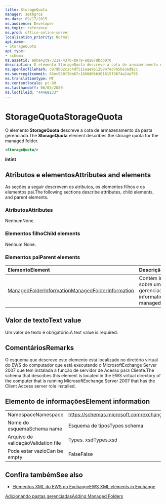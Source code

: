 ```yaml
---
title: StorageQuota
manager: sethgros
ms.date: 09/17/2015
ms.audience: Developer
ms.topic: reference
ms.prod: office-online-server
localization_priority: Normal
api_name:
- StorageQuota
api_type:
- schema
ms.assetid: a0ba42c9-321a-4370-b979-e02078bcb070
description: O elemento StorageQuota descreve a cota de armazenamento da pasta gerenciada.
ms.openlocfilehash: c979b02c2c4df511eae96125847ed765ba3ed92c
ms.sourcegitcommit: 88ec988f2bb67c1866d06b361615f3674a24e795
ms.translationtype: MT
ms.contentlocale: pt-BR
ms.lasthandoff: 06/03/2020
ms.locfileid: "44468233"
---
```

# <a name="storagequota"></a><span data-ttu-id="fb6d6-103">StorageQuota</span><span class="sxs-lookup"><span data-stu-id="fb6d6-103">StorageQuota</span></span>

<span data-ttu-id="fb6d6-104">O elemento **StorageQuota** descreve a cota de armazenamento da pasta gerenciada.</span><span class="sxs-lookup"><span data-stu-id="fb6d6-104">The **StorageQuota** element describes the storage quota for the managed folder.</span></span> 
  
```xml
<StorageQuota/>
```

 <span data-ttu-id="fb6d6-105">**int**</span><span class="sxs-lookup"><span data-stu-id="fb6d6-105">**int**</span></span>
## <a name="attributes-and-elements"></a><span data-ttu-id="fb6d6-106">Atributos e elementos</span><span class="sxs-lookup"><span data-stu-id="fb6d6-106">Attributes and elements</span></span>

<span data-ttu-id="fb6d6-107">As seções a seguir descrevem os atributos, os elementos filhos e os elementos pai.</span><span class="sxs-lookup"><span data-stu-id="fb6d6-107">The following sections describe attributes, child elements, and parent elements.</span></span>
  
### <a name="attributes"></a><span data-ttu-id="fb6d6-108">Atributos</span><span class="sxs-lookup"><span data-stu-id="fb6d6-108">Attributes</span></span>

<span data-ttu-id="fb6d6-109">Nenhum</span><span class="sxs-lookup"><span data-stu-id="fb6d6-109">None.</span></span>
  
### <a name="child-elements"></a><span data-ttu-id="fb6d6-110">Elementos filho</span><span class="sxs-lookup"><span data-stu-id="fb6d6-110">Child elements</span></span>

<span data-ttu-id="fb6d6-111">Nenhum.</span><span class="sxs-lookup"><span data-stu-id="fb6d6-111">None.</span></span>
  
### <a name="parent-elements"></a><span data-ttu-id="fb6d6-112">Elementos pai</span><span class="sxs-lookup"><span data-stu-id="fb6d6-112">Parent elements</span></span>

|<span data-ttu-id="fb6d6-113">**Elemento**</span><span class="sxs-lookup"><span data-stu-id="fb6d6-113">**Element**</span></span>|<span data-ttu-id="fb6d6-114">**Descrição**</span><span class="sxs-lookup"><span data-stu-id="fb6d6-114">**Description**</span></span>|
|:-----|:-----|
|[<span data-ttu-id="fb6d6-115">ManagedFolderInformation</span><span class="sxs-lookup"><span data-stu-id="fb6d6-115">ManagedFolderInformation</span></span>](managedfolderinformation.md) <br/> |<span data-ttu-id="fb6d6-116">Contém informações sobre uma pasta gerenciada.</span><span class="sxs-lookup"><span data-stu-id="fb6d6-116">Contains information about a managed folder.</span></span>  <br/> |
   
## <a name="text-value"></a><span data-ttu-id="fb6d6-117">Valor de texto</span><span class="sxs-lookup"><span data-stu-id="fb6d6-117">Text value</span></span>

<span data-ttu-id="fb6d6-118">Um valor de texto é obrigatório.</span><span class="sxs-lookup"><span data-stu-id="fb6d6-118">A text value is required.</span></span>
  
## <a name="remarks"></a><span data-ttu-id="fb6d6-119">Comentários</span><span class="sxs-lookup"><span data-stu-id="fb6d6-119">Remarks</span></span>

<span data-ttu-id="fb6d6-120">O esquema que descreve este elemento está localizado no diretório virtual do EWS do computador que está executando o MicrosoftExchange Server 2007 que tem instalada a função de servidor de Acesso para Cliente.</span><span class="sxs-lookup"><span data-stu-id="fb6d6-120">The schema that describes this element is located in the EWS virtual directory of the computer that is running MicrosoftExchange Server 2007 that has the Client Access server role installed.</span></span>
  
## <a name="element-information"></a><span data-ttu-id="fb6d6-121">Elemento de informações</span><span class="sxs-lookup"><span data-stu-id="fb6d6-121">Element information</span></span>

|||
|:-----|:-----|
|<span data-ttu-id="fb6d6-122">Namespace</span><span class="sxs-lookup"><span data-stu-id="fb6d6-122">Namespace</span></span>  <br/> |https://schemas.microsoft.com/exchange/services/2006/types  <br/> |
|<span data-ttu-id="fb6d6-123">Nome do esquema</span><span class="sxs-lookup"><span data-stu-id="fb6d6-123">Schema name</span></span>  <br/> |<span data-ttu-id="fb6d6-124">Esquema de tipos</span><span class="sxs-lookup"><span data-stu-id="fb6d6-124">Types schema</span></span>  <br/> |
|<span data-ttu-id="fb6d6-125">Arquivo de validação</span><span class="sxs-lookup"><span data-stu-id="fb6d6-125">Validation file</span></span>  <br/> |<span data-ttu-id="fb6d6-126">Types. xsd</span><span class="sxs-lookup"><span data-stu-id="fb6d6-126">Types.xsd</span></span>  <br/> |
|<span data-ttu-id="fb6d6-127">Pode estar vazio</span><span class="sxs-lookup"><span data-stu-id="fb6d6-127">Can be empty</span></span>  <br/> |<span data-ttu-id="fb6d6-128">False</span><span class="sxs-lookup"><span data-stu-id="fb6d6-128">False</span></span>  <br/> |
   
## <a name="see-also"></a><span data-ttu-id="fb6d6-129">Confira também</span><span class="sxs-lookup"><span data-stu-id="fb6d6-129">See also</span></span>



- [<span data-ttu-id="fb6d6-130">Elementos XML do EWS no Exchange</span><span class="sxs-lookup"><span data-stu-id="fb6d6-130">EWS XML elements in Exchange</span></span>](ews-xml-elements-in-exchange.md)


[<span data-ttu-id="fb6d6-131">Adicionando pastas gerenciadas</span><span class="sxs-lookup"><span data-stu-id="fb6d6-131">Adding Managed Folders</span></span>](https://msdn.microsoft.com/library/846658c6-7043-40fb-8439-19f97c2a967f%28Office.15%29.aspx)

